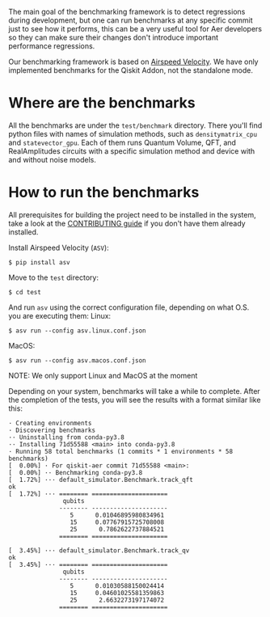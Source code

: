 The main goal of the benchmarking framework is to detect regressions during development, but one can run benchmarks at any specific commit just to see how it performs, this can be a very useful tool for Aer developers so they can make sure their changes don't introduce important performance regressions.

Our benchmarking framework is based on [Airspeed Velocity](https://asv.readthedocs.io/).
We have only implemented benchmarks for the Qiskit Addon, not the standalone mode.

# Where are the benchmarks
All the benchmarks are under the `test/benchmark` directory.
There you'll find python files with names of simulation methods, such as `densitymatrix_cpu` and `statevector_gpu`.
Each of them runs Quantum Volume, QFT, and RealAmplitudes circuits with a specific simulation method and device with and without noise models.

# How to run the benchmarks
All prerequisites for building the project need to be installed in the system, take a look at the [CONTRIBUTING guide](.github/CONTRIBUTING.md) if you don't have them already installed.

Install Airspeed Velocity (`ASV`):
```
$ pip install asv
```

Move to the `test` directory:
```
$ cd test
```

And run `asv` using the correct configuration file, depending on what O.S. you are executing them:
Linux:
```
$ asv run --config asv.linux.conf.json
```

MacOS:
```
$ asv run --config asv.macos.conf.json
```

NOTE: We only support Linux and MacOS at the moment

Depending on your system, benchmarks will take a while to complete.
After the completion of the tests, you will see the results with a format similar like this:
```
· Creating environments
· Discovering benchmarks
·· Uninstalling from conda-py3.8
·· Installing 71d55588 <main> into conda-py3.8
· Running 58 total benchmarks (1 commits * 1 environments * 58 benchmarks)
[  0.00%] · For qiskit-aer commit 71d55588 <main>:
[  0.00%] ·· Benchmarking conda-py3.8
[  1.72%] ··· default_simulator.Benchmark.track_qft                           ok
[  1.72%] ··· ======== =====================
               qubits                       
              -------- ---------------------
                 5      0.01046895980834961 
                 15     0.07767915725708008 
                 25      0.7862622737884521 
              ======== =====================

[  3.45%] ··· default_simulator.Benchmark.track_qv                            ok
[  3.45%] ··· ======== =====================
               qubits                       
              -------- ---------------------
                 5      0.01030588150024414 
                 15     0.04601025581359863 
                 25      2.6632273197174072 
              ======== =====================
```
